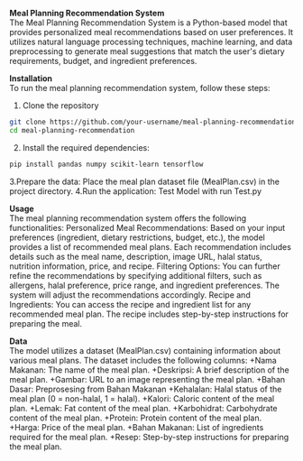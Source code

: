 **Meal Planning Recommendation System**                                                                                           
The Meal Planning Recommendation System is a Python-based model that provides personalized meal recommendations based on user preferences. It utilizes natural language processing techniques, machine learning, and data preprocessing to generate meal suggestions that match the user's dietary requirements, budget, and ingredient preferences.

**Installation**                                            
To run the meal planning recommendation system, follow these steps:
1. Clone the repository
```bash
git clone https://github.com/your-username/meal-planning-recommendation.git
cd meal-planning-recommendation
```
2. Install the required dependencies:
```bash
pip install pandas numpy scikit-learn tensorflow
```
3.Prepare the data:
Place the meal plan dataset file (MealPlan.csv) in the project directory.
4.Run the application: 
Test Model with run Test.py

**Usage**                                                      
The meal planning recommendation system offers the following functionalities:
Personalized Meal Recommendations: Based on your input preferences (ingredient, dietary restrictions, budget, etc.), the model provides a list of recommended meal plans. Each recommendation includes details such as the meal name, description, image URL, halal status, nutrition information, price, and recipe.
Filtering Options: You can further refine the recommendations by specifying additional filters, such as allergens, halal preference, price range, and ingredient preferences. The system will adjust the recommendations accordingly.
Recipe and Ingredients: You can access the recipe and ingredient list for any recommended meal plan. The recipe includes step-by-step instructions for preparing the meal.

**Data**                                            
The model utilizes a dataset (MealPlan.csv) containing information about various meal plans. The dataset includes the following columns:
+Nama Makanan: The name of the meal plan.
+Deskripsi: A brief description of the meal plan.
+Gambar: URL to an image representing the meal plan.
+Bahan Dasar: Preprosesing from Bahan Makanan
+Kehalalan: Halal status of the meal plan (0 = non-halal, 1 = halal).
+Kalori: Caloric content of the meal plan.
+Lemak: Fat content of the meal plan.
+Karbohidrat: Carbohydrate content of the meal plan.
+Protein: Protein content of the meal plan.
+Harga: Price of the meal plan.
+Bahan Makanan: List of ingredients required for the meal plan.
+Resep: Step-by-step instructions for preparing the meal plan.
 
